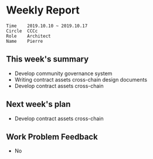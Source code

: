 # Weekly Report 

```
Time	2019.10.10 ~ 2019.10.17
Circle	CCCc
Role	Architect
Name	Pierre
```
## This week's summary

- Develop community governance system
- Writing contract assets cross-chain design documents
- Develop contract assets cross-chain

## Next week's plan

- Develop contract assets cross-chain

## Work Problem Feedback

- No

